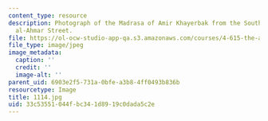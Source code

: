 ```yaml
---
content_type: resource
description: Photograph of the Madrasa of Amir Khayerbak from the South on al-Darb
  al-Ahmar Street.
file: https://ol-ocw-studio-app-qa.s3.amazonaws.com/courses/4-615-the-architecture-of-cairo-spring-2002/33c53551044fbc341d8919c0dada5c2e_1114.jpg
file_type: image/jpeg
image_metadata:
  caption: ''
  credit: ''
  image-alt: ''
parent_uid: 6903e2f5-731a-0bfe-a3b8-4ff0493b836b
resourcetype: Image
title: 1114.jpg
uid: 33c53551-044f-bc34-1d89-19c0dada5c2e
---
```

